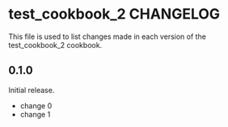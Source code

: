 # test_cookbook_2 CHANGELOG

This file is used to list changes made in each version of the test_cookbook_2 cookbook.

## 0.1.0

Initial release.

- change 0
- change 1

